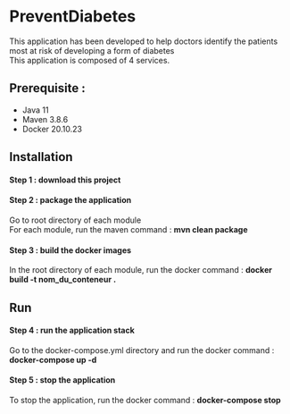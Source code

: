 # PreventDiabetes
This application has been developed to help doctors identify the patients most at risk of developing a form of diabetes  
This application is composed of 4 services.

## Prerequisite :

 - Java 11
 - Maven 3.8.6
 - Docker 20.10.23
 
## Installation
 
#### Step 1 : download this project
 
#### Step 2 : package the application
Go to root directory of each module  
For each module, run the maven command : **mvn clean package**
 
#### Step 3 : build the docker images
In the root directory of each module, run the docker command : **docker build -t nom_du_conteneur .**  

## Run
#### Step 4 : run the application stack
Go to the docker-compose.yml directory and run the docker command : **docker-compose up -d**

#### Step 5 : stop the application
To stop the application, run the docker command : **docker-compose stop**
